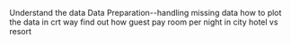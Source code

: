 Understand the data
Data Preparation--handling missing data
how to plot the data in crt way
find out how guest pay room per night in city hotel vs resort
